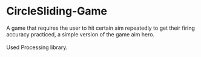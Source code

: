 # CircleSliding-Game
A game that requires the user to hit certain aim repeatedly to get their firing accuracy practiced, a simple version of the game aim hero. 
<br/>
<br/>
Used Processing library.
